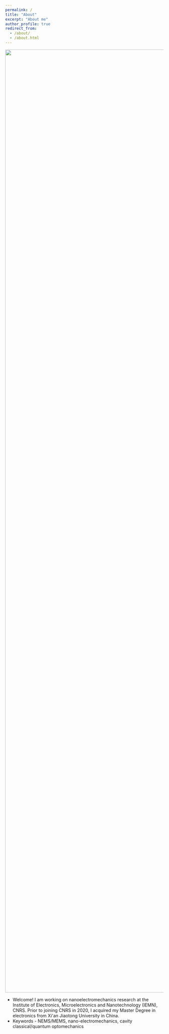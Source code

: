 ```yaml
---
permalink: /
title: "About"
excerpt: "About me"
author_profile: true
redirect_from: 
  - /about/
  - /about.html
---
```


<p align="center">
  <img src="https://haoxsia.github.io/images/2022-10-01-length-scale07.jpg?raw=true" alt="Photo" style="width: 3000px;"/> 
</p>

* Welcome! I am working on nanoelectromechanics research at the Institute of Electronics, Microelectronics and Nanotechnology (IEMN), CNRS. Prior to joining CNRS in 2020, I acquired my Master Degree in electronics from Xi'an Jiaotong  University in China.
* Keywords - NEMS/MEMS, nano-electromechanics, cavity classical/quantum optomechanics


